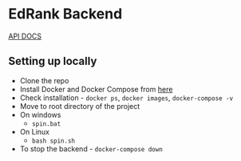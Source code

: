 # EdRank Backend


[API DOCS](https://github.com/edrank/edrank_backend/blob/master/docs/API_DOCS.md)

## Setting up locally

- Clone the repo
- Install Docker and Docker Compose from [here](https://docs.docker.com/compose/install/)
- Check installation - `docker ps`, `docker images`, `docker-compose -v`
- Move to root directory of the project
- On windows
    - `spin.bat`
- On Linux
    - `bash spin.sh`
- To stop the backend - `docker-compose down`